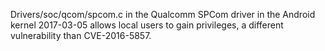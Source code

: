 Drivers/soc/qcom/spcom.c in the Qualcomm SPCom driver in the Android kernel 2017-03-05 allows local users to gain privileges, a different vulnerability than CVE-2016-5857.